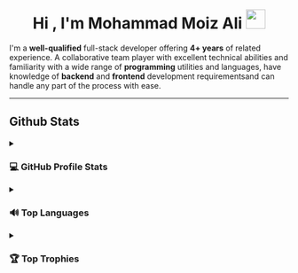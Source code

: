 <h1 align="center">Hi , I'm Mohammad Moiz Ali <img src="https://media.giphy.com/media/hvRJCLFzcasrR4ia7z/giphy.gif" width="35"></h1>

I'm a **well-qualified** full-stack developer offering **4+ years** of related experience. A collaborative team player with excellent technical abilities and familiarity with a wide range of **programming** utilities and languages, have knowledge of **backend** and **frontend** development requirementsand can handle any part of the process with ease.


<hr />
<!-- <p align="left"> <img src="https://komarev.com/ghpvc/?username=makstyle119&label=Profile%20views&color=0e75b6&style=flat" alt="zeeshan-saleem" /> </p> -->
<!-- <hr /> -->

## Github Stats

<details ><summary><h3>💻 GitHub Profile Stats</h3></summary>

![MAKSTYLE119's GitHub stats](https://github-readme-stats.vercel.app/api?username=makstyle119&count_private=true&show_icons=true)

</details>
<!--
<details><summary><h3> 🔥 Streak Stats</h3></summary>
-->
<!--
![streak stats](https://streak-stats.demolab.com/?user=makstyle119)
-->
<!--
</details>
-->
<details><summary><h3>🔊 Top Languages</h3></summary>

![Top Langs](https://github-readme-stats.vercel.app/api/top-langs/?username=makstyle119&layout=compact&langs_count=8)

</details>

<details><summary><h3>🏆 Top Trophies</h3></summary>

![Top Trophies](https://github-profile-trophy.vercel.app/?username=makstyle119)

</details>

<!--

### Hi there 👋

**makstyle119/makstyle119** is a ✨ _special_ ✨ repository because its `README.md` (this file) appears on your GitHub profile.

[![trophy](https://github-profile-trophy.vercel.app/?username=makstyle119)]

Here are some ideas to get you started:

- 🔭 I’m currently working on ....
- 🌱 I’m currently learning ....
- 👯 I’m looking to collaborate on ....
- 🤔 I’m looking for help with ....
- 💬 Ask me about ....
- 📫 How to reach me: ....
- 😄 Pronouns: ....
- ⚡ Fun fact: ....
   
-->
